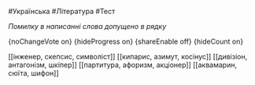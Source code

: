 #Українська #Література #Тест

*Помилку в написанні слова допущено в рядку*

{noChangeVote on}
{hideProgress on}
{shareEnable off}
{hideCount on}

[[інженер, скепсис, символіст]]
[[кипарис, азимут, косінус]]
[[дивізіон, антагонізм, шкіпер]]
[[партитура, афоризм, акціонер]]
[[аквамарин, сюїта, шифон]]
